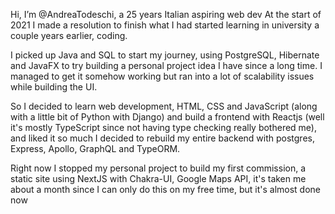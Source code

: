  Hi, I’m @AndreaTodeschi, a 25 years Italian aspiring web dev
At the start of 2021 I made a resolution to finish what I had started learning in university a couple years earlier, coding.

I picked up Java and SQL to start my journey, using PostgreSQL, Hibernate and JavaFX to try building a personal project idea I have since a long time. I managed to get it somehow working but ran into a lot of scalability issues while building the UI.

So I decided to learn web development, HTML, CSS and JavaScript (along with a little bit of Python with Django) and build a frontend with Reactjs (well it's mostly TypeScript since not having type checking really bothered me), and liked it so much I decided to rebuild my entire  backend with postgres, Express, Apollo, GraphQL and TypeORM.

Right now I stopped my personal project to build my first commission, a static site using NextJS with Chakra-UI, Google Maps API, it's taken me about a month since I can only do this on my free time, but it's almost done now
